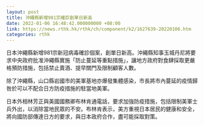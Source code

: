```yaml
---
layout: post
title: 沖繩縣新增981宗確診創單日新高
date: 2022-01-06 16:48:42.000000000 +08:00
link: https://news.rthk.hk/rthk/ch/component/k2/1627639-20220106.htm
categories: rthk
---
```


日本沖繩縣新增981宗新冠病毒確診個案，創單日新高。沖繩縣知事玉城丹尼將要求中央政府批准沖繩縣實施「防止蔓延等重點措施」，讓地方政府對食肆採取更嚴格預防措施，包括禁止賣酒、提早關門及限制顧客人數。

除了沖繩縣，山口縣岩國市的美軍基地亦爆發集體感染，市長將市內蔓延的疫情歸咎於可以不配合日方防疫措施的駐當地美軍。

日本外相林芳正與美國國務卿布林肯通電話，要求加強防疫措施，包括限制美軍士兵外出，以消除當地民眾的不安。布林肯表示，美方重視日本居民的健康和安全，將向國防部傳達日方的要求，與日本政府合作，盡可能採取對策。

